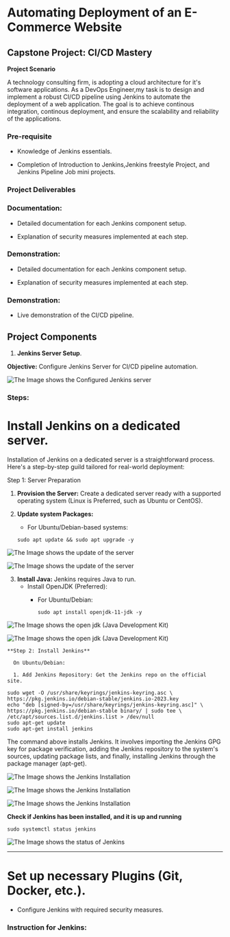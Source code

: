 # Automating Deployment of an E-Commerce Website

## Capstone Project: CI/CD Mastery

**Project Scenario**

A technology consulting firm, is adopting a cloud architecture for it's software applications. As a DevOps Engineer,my task is to design and implement a robust CI/CD pipeline using Jenkins to automate the deployment of a web application. The goal is to achieve continous integration, continous deployment, and ensure the scalability and reliability of the applications.

### Pre-requisite

- Knowledge of Jenkins essentials.

- Completion of Introduction to Jenkins,Jenkins freestyle Project, and Jenkins Pipeline Job mini projects.

### Project Deliverables

### Documentation:

- Detailed documentation for each Jenkins component setup.

- Explanation of security measures implemented at each step.


### Demonstration:

- Detailed documentation for each Jenkins component setup.

- Explanation of security measures implemented at each step.

### Demonstration:

- Live demonstration of the CI/CD pipeline.

## Project Components

1. **Jenkins Server Setup**.

**Objective:** Configure Jenkins Server for CI/CD pipeline automation.

![The Image shows the Configured Jenkins server](image/images/jenkins-server-setup.png)

### Steps:

# Install Jenkins on a dedicated server.

Installation of Jenkins on a dedicated server is a straightforward process. Here's a step-by-step guild tailored for real-world deployment:

Step 1: Server Preparation

1. **Provision the Server:** Create a dedicated server ready with a supported operating system (Linux is Preferred, such as Ubuntu or CentOS).

2. **Update system Packages:**

   - For Ubuntu/Debian-based systems:

   ```
   sudo apt update && sudo apt upgrade -y
   ```
![The Image shows the update of the server](image/images/sudo-apt-update1.png)

![The Image shows the update of the server](image/images/sudo-apt-update2.png)

 
3. **Install Java:** Jenkins requires Java to run.
    - Install OpenJDK (Preferred):
      - For Ubuntu/Debian:
        
        ```
        sudo apt install openjdk-11-jdk -y
        ```
     
![The Image shows the open jdk (Java Development Kit)](image/images/sudo-apt-install-default-jdk-endless1.png)


![The Image shows the open jdk (Java Development Kit)](image/images/sudo-apt-install-default-jdk-endless1.png)

    **Step 2: Install Jenkins**

      On Ubuntu/Debian:

      1. Add Jenkins Repository: Get the Jenkins repo on the official site.
```
sudo wget -O /usr/share/keyrings/jenkins-keyring.asc \
https://pkg.jenkins.io/debian-stable/jenkins.io-2023.key
echo "deb [signed-by=/usr/share/keyrings/jenkins-keyring.asc]" \
https://pkg.jenkins.io/debian-stable binary/ | sudo tee \
/etc/apt/sources.list.d/jenkins.list > /dev/null
sudo apt-get update
sudo apt-get install jenkins
```
The command above installs Jenkins. It involves importing the Jenkins GPG key for package verification, adding the Jenkins repository to the system's sources, updating package lists, and finally, installing Jenkins through the package manager (apt-get).


![The Image shows the Jenkins Installation](image/images/sudo-wget-jenkins1.png)


![The Image shows the Jenkins Installation](image/images/sudo-wget-jenkins2.png)


![The Image shows the Jenkins Installation](image/images/sudo-wget-jenkins3.png)

**Check if Jenkins has been installed, and it is up and running**

```
sudo systemctl status jenkins
```
![The Image shows the status of Jenkins](image/images/sudo-systemctl-status-jenkins.png)


********************************************

# Set up necessary Plugins (Git, Docker, etc.).

- Configure Jenkins with required security measures.


### Instruction for Jenkins: